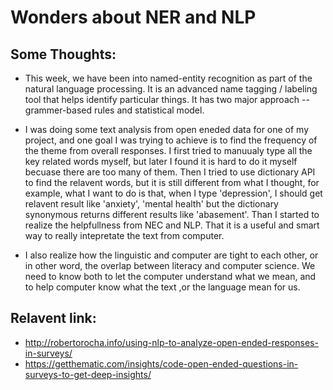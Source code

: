 # Wonders about NER and NLP

## Some Thoughts:
- This week, we have been into named-entity recognition as part of the natural language processing. It is an advanced name tagging / labeling tool that helps identify particular things. It has two major approach -- grammer-based rules and statistical model. 
    
- I was doing some text analysis from open eneded data for one of my project, and one goal I was trying to achieve is to find the frequency of the theme from overall responses. I first tried to manuualy type all the key related words myself, but later I found it is hard to do it myself becuase there are too many of them. Then I tried to use dictionary API to find the relavent words, but it is still different from what I thought, for example, what I want to do is that, when I type 'depression', I should get relavent result like 'anxiety', 'mental health' but the dictionary synonymous returns different results like 'abasement'. Than I started to realize the helpfullness from NEC and NLP. That it is a useful and smart way to really intepretate the text from computer. 

- I also realize how the linguistic and computer are tight to each other, or in other word, the overlap between literacy and computer science. We need to know both to let the computer understand what we mean, and to help computer know what the text ,or the language mean for us.

## Relavent link:
- http://robertorocha.info/using-nlp-to-analyze-open-ended-responses-in-surveys/
- https://getthematic.com/insights/code-open-ended-questions-in-surveys-to-get-deep-insights/
